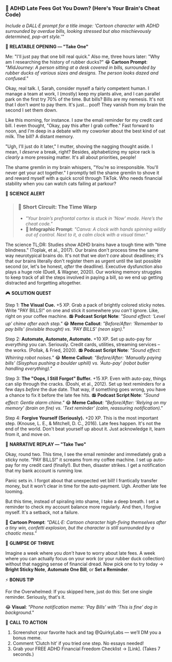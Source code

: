 ### **💸 ADHD Late Fees Got You Down? (Here's Your Brain's Cheat Code)**

*Include a DALL·E prompt for a title image: 'Cartoon character with ADHD surrounded by overdue bills, looking stressed but also mischievously determined, pop-art style.'"*

📖 **RELATABLE OPENING — "Take One"**

Me: "I'll just pay that one bill real quick."
Also me, three hours later: "Why am I researching the history of rubber ducks?"
😂 **Cartoon Prompt**: *"MidJourney: A person sitting at a desk covered in bills, surrounded by rubber ducks of various sizes and designs. The person looks dazed and confused."*

Okay, real talk. I, Sarah, consider myself a fairly competent human. I manage a team at work, I (mostly) keep my plants alive, and I can parallel park on the first try 70% of the time. But bills? Bills are my nemesis. It's not that I don't *want* to pay them. It's just... poof! They vanish from my brain the second I set them down.

Like this morning, for instance. I *saw* the email reminder for my credit card bill. I even thought, "Okay, pay this after I grab coffee." Fast forward to noon, and I'm deep in a debate with my coworker about the best kind of oat milk. The bill? A distant memory.

"Ugh, I'll just do it later," I mutter, shoving the nagging thought aside. I mean, I *deserve* a break, right? Besides, alphabetizing my spice rack is *clearly* a more pressing matter. It's all about priorities, people!

The shame gremlin in my brain whispers, "You're so irresponsible. You'll never get your act together." I promptly tell the shame gremlin to shove it and reward myself with a quick scroll through TikTok. Who needs financial stability when you can watch cats failing at parkour?

🔬 **SCIENCE ALERT**

> ### 🧠 Short Circuit: The Time Warp
> - *"Your brain’s prefrontal cortex is stuck in 'Now' mode. Here’s the cheat code."*
> - **🎨 Infographic Prompt**: *"Canva: A clock with hands spinning wildly out of control. Next to it, a calm clock with a visual timer."*

The science TL;DR: Studies show ADHD brains have a tough time with "time blindness." (Toplak, et al., 2017). Our brains don't process time the same way neurotypical brains do. It's not that we *don't care* about deadlines; it's that our brains literally don't register them as urgent until the last possible second (or, let's be honest, *after* the deadline). Executive dysfunction also plays a huge role (Duell, & Wagner, 2020). Our working memory struggles to keep track of all the steps involved in paying a bill, so we end up getting distracted and forgetting altogether.

🎮 **SOLUTION QUEST**

Step 1: **The Visual Cue.** +5 XP. Grab a pack of brightly colored sticky notes. Write "PAY BILLS!" on one and stick it somewhere you *can't* ignore. Like, right on your coffee machine.
📻 **Podcast Script Note**: *"Sound effect: ‘Level up’ chime after each step."*
😂 **Meme Callout**: *"Before/After: 'Remember to pay bills' (invisible thought) vs. 'PAY BILLS' (neon sign)."*

Step 2: **Automate, Automate, Automate.** +10 XP. Set up auto-pay for *everything* you can. Seriously. Credit cards, utilities, streaming services – the works. (Pollak, & Fried, 2020).
📻 **Podcast Script Note**: *"Sound effect: Whirring robot noises."*
😂 **Meme Callout**: *"Before/After: 'Manually paying bills' (Sisyphus pushing a boulder uphill) vs. 'Auto-pay' (robot butler handling everything)."*

Step 3: **The "Oops, I Still Forgot" Buffer.** +15 XP. Even with auto-pay, things can slip through the cracks. (Doshi, et al., 2012). Set up text reminders for a few days *before* the due date. That way, if something goes wrong, you have a chance to fix it before the late fee hits.
📻 **Podcast Script Note**: *"Sound effect: Gentle alarm chime."*
😂 **Meme Callout**: *"Before/After: 'Relying on my memory' (brain on fire) vs. 'Text reminder' (calm, reassuring notification)."*

Step 4: **Forgive Yourself (Seriously).** +20 XP. This is the most important step. (Knouse, L. E., & Mitchell, D. C., 2016). Late fees happen. It's not the end of the world. Don't beat yourself up about it. Just acknowledge it, learn from it, and move on.

🔄 **NARRATIVE REPLAY — "Take Two"**

Okay, round two. This time, I see the email reminder and immediately grab a sticky note. "PAY BILLS!" it screams from my coffee machine. I set up auto-pay for my credit card (finally!). But then, disaster strikes. I get a notification that my bank account is running low.

Panic sets in. I forgot about that unexpected vet bill! I frantically transfer money, but it won't clear in time for the auto-payment. Ugh. Another late fee looming.

But this time, instead of spiraling into shame, I take a deep breath. I set a reminder to check my account balance more regularly. And then, I forgive myself. It's a setback, not a failure.

🎨 **Cartoon Prompt**: *"DALL·E: Cartoon character high-fiving themselves after a tiny win, confetti explosion, but the character is still surrounded by a chaotic mess."*

🌟 **GLIMPSE OF THRIVE**

Imagine a week where you *don't* have to worry about late fees. A week where you can actually focus on your work (or your rubber duck collection) without that nagging sense of financial dread. Now pick one to try today → **Bright Sticky Note**, **Automate One Bill**, or **Set a Reminder**.

⚡ **BONUS TIP**

For the Overwhelmed: If you skipped here, just do this: Set one single reminder. Seriously, that's it.

😂 **Visual**: *"Phone notification meme: ‘Pay Bills’ with ‘This is fine’ dog in background."*

📢 **CALL TO ACTION**

1.  Screenshot your favorite hack and tag @QuirkyLabs — we’ll DM you a bonus meme.
2.  Comment ‘Clutch hit’ if you tried one step. No essays needed!
3.  Grab your FREE ADHD Financial Freedom Checklist → \[Link]. (Takes 7 seconds.)
